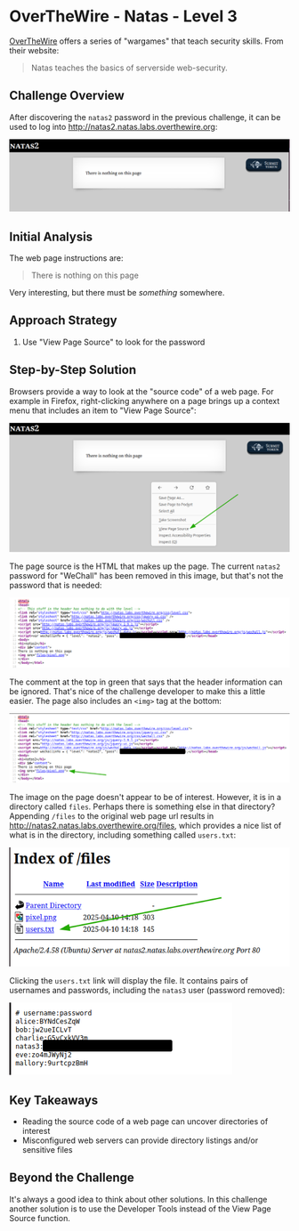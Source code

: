 # OverTheWire - Natas - Level 3

[OverTheWire](https://overthewire.org) offers a series of "wargames" that teach
security skills. From their website:

> Natas teaches the basics of serverside web-security.

## Challenge Overview

After discovering the `natas2` password in the previous challenge, it can be
used to log into http://natas2.natas.labs.overthewire.org:

![The main page](images/level_03/00_main_page.png)

## Initial Analysis

The web page instructions are:

> There is nothing on this page

Very interesting, but there must be _something_ somewhere.

## Approach Strategy

1. Use "View Page Source" to look for the password

## Step-by-Step Solution

Browsers provide a way to look at the "source code" of a web page. For example
in Firefox, right-clicking anywhere on a page brings up a context menu that
includes an item to "View Page Source":

![The Firefox Context Menu](images/level_03/01_context_menu.png)

The page source is the HTML that makes up the page. The current `natas2`
password for "WeChall" has been removed in this image, but that's not the
password that is needed:

![The Page Source](images/level_03/02_view_source.png)

The comment at the top in green that says that the header information can be
ignored. That's nice of the challenge developer to make this a little easier.
The page also includes an `<img>` tag at the bottom:

![The Page Source Image](images/level_03/03_view_source_img.png)

The image on the page doesn't appear to be of interest. However, it is in a
directory called `files`. Perhaps there is something else in that directory?
Appending `/files` to the original web page url results in
http://natas2.natas.labs.overthewire.org/files, which provides a nice list of
what is in the directory, including something called `users.txt`:

![The /files Directory](images/level_03/04_files_directory.png)

Clicking the `users.txt` link will display the file. It contains pairs of
usernames and passwords, including the `natas3` user (password removed):

![The users.txt file](images/level_03/05_users_file.png)

## Key Takeaways

- Reading the source code of a web page can uncover directories of interest
- Misconfigured web servers can provide directory listings and/or sensitive
  files

## Beyond the Challenge

It's always a good idea to think about other solutions. In this challenge
another solution is to use the Developer Tools instead of the View Page Source
function.
